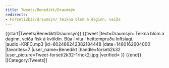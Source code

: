 ```yaml
---
title: Tweets/Benedikt/Draumsýn
redirects:
- Forseti2k32/draumsýn/ teikna blóm á daginn, veiða
---
```


{{start|Tweets/Benedikt/Draumsýn}}
<level b2/>
{{tweet
|text=Draumsýn: Teikna blóm á daginn, veiða fisk á kvöldin. Búa í vita í heittempruðu loftslagi.
|audio=KRFC.mp3
|id=802486242382184448
|date=1480162604000
|favorites=7
|user_name=Benedikt
|handle=forseti2k32
|user_picture=Tweet-forseti2k32-1rhck2j.jpg
|verified=
}}
{{end}}<noinclude>
[[Category:Tweets]]
</noinclude>